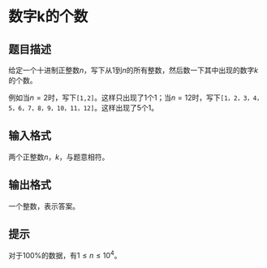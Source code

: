 # 数字k的个数

## 题目描述

给定一个十进制正整数$n$，写下从$1$到$n$的所有整数，然后数一下其中出现的数字$k$的个数。

例如当$n=2$时，写下`[1,2]`。这样只出现了$1$个$1$；当$n=12$时，写下`[1，2，3，4，5，6，7，8，9，10，11，12]`。这样出现了$5$个$1$。

## 输入格式

两个正整数$n， k$，与题意相符。

## 输出格式

一个整数，表示答案。

## 提示

对于$100\%$的数据，有$1 \leq n \leq 10^4$。